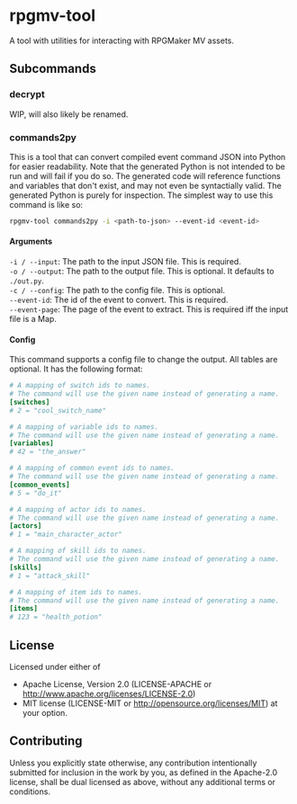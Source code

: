 # rpgmv-tool
A tool with utilities for interacting with RPGMaker MV assets.

## Subcommands

### decrypt
WIP, will also likely be renamed.

### commands2py
This is a tool that can convert compiled event command JSON into Python for easier readability.
Note that the generated Python is not intended to be run and will fail if you do so.
The generated code will reference functions and variables that don't exist,
and may not even be syntactially valid.
The generated Python is purely for inspection.
The simplest way to use this command is like so:
```bash
rpgmv-tool commands2py -i <path-to-json> --event-id <event-id>
```

#### Arguments
`-i / --input`: The path to the input JSON file. This is required.  
`-o / --output`: The path to the output file. This is optional. It defaults to `./out.py`.  
`-c / --config`: The path to the config file. This is optional.  
`--event-id`: The id of the event to convert. This is required.  
`--event-page`: The page of the event to extract. This is required iff the input file is a Map.  

#### Config
This command supports a config file to change the output.
All tables are optional.
It has the following format:
```toml
# A mapping of switch ids to names.
# The command will use the given name instead of generating a name.
[switches]
# 2 = "cool_switch_name"

# A mapping of variable ids to names.
# The command will use the given name instead of generating a name.
[variables]
# 42 = "the_answer"

# A mapping of common event ids to names.
# The command will use the given name instead of generating a name.
[common_events]
# 5 = "do_it"

# A mapping of actor ids to names.
# The command will use the given name instead of generating a name.
[actors]
# 1 = "main_character_actor"

# A mapping of skill ids to names.
# The command will use the given name instead of generating a name.
[skills]
# 1 = "attack_skill"

# A mapping of item ids to names.
# The command will use the given name instead of generating a name.
[items]
# 123 = "health_potion"
```

## License
Licensed under either of
 * Apache License, Version 2.0 (LICENSE-APACHE or http://www.apache.org/licenses/LICENSE-2.0)
 * MIT license (LICENSE-MIT or http://opensource.org/licenses/MIT)
at your option.

## Contributing
Unless you explicitly state otherwise, 
any contribution intentionally submitted for inclusion in the work by you, 
as defined in the Apache-2.0 license, 
shall be dual licensed as above, 
without any additional terms or conditions.